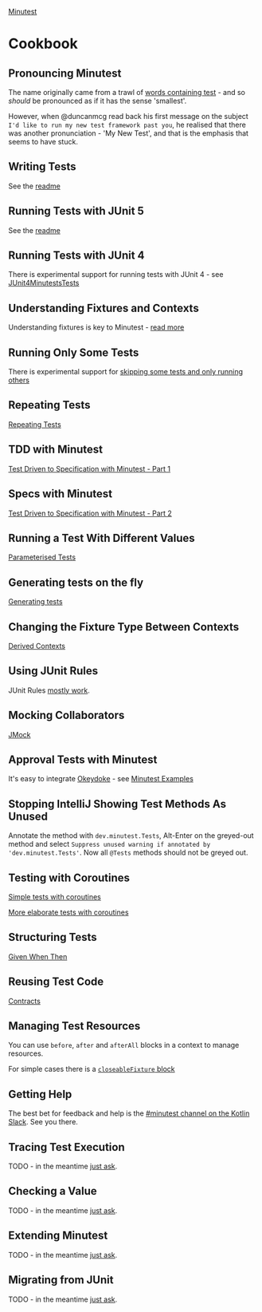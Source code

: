 [Minutest](README.md)

# Cookbook

## Pronouncing Minutest

The name originally came from a trawl of [words containing test](https://www.thefreedictionary.com/words-containing-test) - and so *should* be pronounced as if it has the sense 'smallest'. 

However, when @duncanmcg read back his first message on the subject `I'd like to run my new test framework past you`, he realised that there was another pronunciation - 'My New Test', and that is the emphasis that seems to have stuck.
 
## Writing Tests

See the [readme](README.md)

## Running Tests with JUnit 5

See the [readme](README.md)

## Running Tests with JUnit 4

There is experimental support for running tests with JUnit 4 - see 
[JUnit4MinutestsTests](../core/src/test/kotlin/dev/minutest/junit/experimental/JUnit4MinutestsTests.kt)

## Understanding Fixtures and Contexts

Understanding fixtures is key to Minutest - [read more](fixtures.md)

## Running Only Some Tests

There is experimental support for [skipping some tests and only running others](focus-and-skip.md)

## Repeating Tests

[Repeating Tests](../core/src/test/kotlin/dev/minutest/examples/RepeatingExampleTests.kt)

## TDD with Minutest

[Test Driven to Specification with Minutest - Part 1](http://oneeyedmen.com/test-driven-to-specification-with-minutest-part1.html)

## Specs with Minutest

[Test Driven to Specification with Minutest - Part 2](http://oneeyedmen.com/test-driven-to-specification-with-minutest-part2.html)

## Running a Test With Different Values

[Parameterised Tests](../core/src/test/kotlin/dev/minutest/examples/ParameterisedExampleTests.kt)

## Generating tests on the fly

[Generating tests](generating-tests.md)

## Changing the Fixture Type Between Contexts

[Derived Contexts](../core/src/test/kotlin/dev/minutest/examples/DerivedContextExampleTests.kt)

## Using JUnit Rules

JUnit Rules [mostly work](junit-rules.md).

## Mocking Collaborators

[JMock](../core/src/test/kotlin/dev/minutest/examples/experimental/JMockExampleTests.kt)

## Approval Tests with Minutest

It's easy to integrate [Okeydoke](https://github.com/dmcg/okey-doke/) - see [Minutest Examples](https://github.com/dmcg/minutest-examples/blob/master/src/test/kotlin/approvals/ApprovalsTest2.kt)

## Stopping IntelliJ Showing Test Methods As Unused

Annotate the method with `dev.minutest.Tests`, Alt-Enter on the greyed-out method and select `Suppress unused warning if annotated by 'dev.minutest.Tests'`. Now all `@Tests` methods should not be greyed out. 

## Testing with Coroutines

[Simple tests with coroutines](../core/src/test/kotlin/dev/minutest/examples/experimental/CoroutinesExampleTests.kt)

[More elaborate tests with coroutines](../core/src/test/kotlin/dev/minutest/examples/experimental/CoroutinesExampleTests2.kt)

## Structuring Tests

[Given When Then](../core/src/test/kotlin/dev/minutest/examples/scenarios/ScenariosExampleTests.kt)

## Reusing Test Code

[Contracts](../core/src/test/kotlin/dev/minutest/examples/ContractsExampleTests.kt)

## Managing Test Resources

You can use `before`, `after` and `afterAll` blocks in a context to manage resources.

For simple cases there is a [`closeableFixture` block](../core/src/test/kotlin/dev/minutest/examples/CloseableFixtureExampleTests.kt) 

## Getting Help

The best bet for feedback and help is the [#minutest channel on the Kotlin Slack](https://kotlinlang.slack.com/messages/CCYE00YM6). See you there.

## Tracing Test Execution

TODO - in the meantime [just ask](https://kotlinlang.slack.com/messages/CCYE00YM6).

## Checking a Value

TODO - in the meantime [just ask](https://kotlinlang.slack.com/messages/CCYE00YM6).

## Extending Minutest

TODO - in the meantime [just ask](https://kotlinlang.slack.com/messages/CCYE00YM6).

## Migrating from JUnit

TODO - in the meantime [just ask](https://kotlinlang.slack.com/messages/CCYE00YM6).